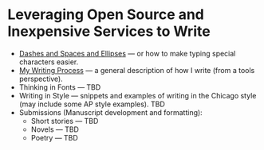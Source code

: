 # Leveraging Open Source and Inexpensive Services to Write

- [Dashes and Spaces and Ellipses](./howto-dashes-and-ellipses-on-linux.md) — or how to make typing special characters easier.
- [My Writing Process](./my-writing-process.md) — a general description of how I write (from a tools perspective).
- Thinking in Fonts — TBD
- Writing in Style — snippets and examples of writing in the Chicago style (may include some AP style examples). TBD
- Submissions (Manuscript development and formatting):
  - Short stories — TBD
  - Novels — TBD
  - Poetry — TBD

